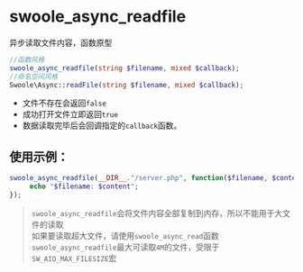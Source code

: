 # swoole_async_readfile

异步读取文件内容，函数原型
```php
//函数风格
swoole_async_readfile(string $filename, mixed $callback);
//命名空间风格
Swoole\Async::readFile(string $filename, mixed $callback);
```
* 文件不存在会返回`false`
* 成功打开文件立即返回`true`
* 数据读取完毕后会回调指定的`callback`函数。


使用示例：
----------
```php
swoole_async_readfile(__DIR__."/server.php", function($filename, $content) {
     echo "$filename: $content";
});
```

> `swoole_async_readfile`会将文件内容全部复制到内存，所以不能用于大文件的读取  
> 如果要读取超大文件，请使用`swoole_async_read`函数  
> `swoole_async_readfile`最大可读取`4M`的文件，受限于`SW_AIO_MAX_FILESIZE`宏